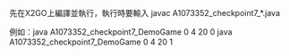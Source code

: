 先在X2GO上編譯並執行，執行時要輸入
javac A1073352_checkpoint7_*.java

例如：java A1073352_checkpoint7_DemoGame 0 4 20 0
java A1073352_checkpoint7_DemoGame 0 4 20 1
